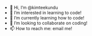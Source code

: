 - 👋 Hi, I’m @kimteekundu
- 👀 I’m interested in learning to code! 
- 🌱 I’m currently learning how to code! 
- 💞️ I’m looking to collaborate on coding!
- 📫 How to reach me: email me!

<!---
kimteekundu/kimteekundu is a ✨ special ✨ repository because its `README.md` (this file) appears on your GitHub profile.
You can click the Preview link to take a look at your changes.
--->
